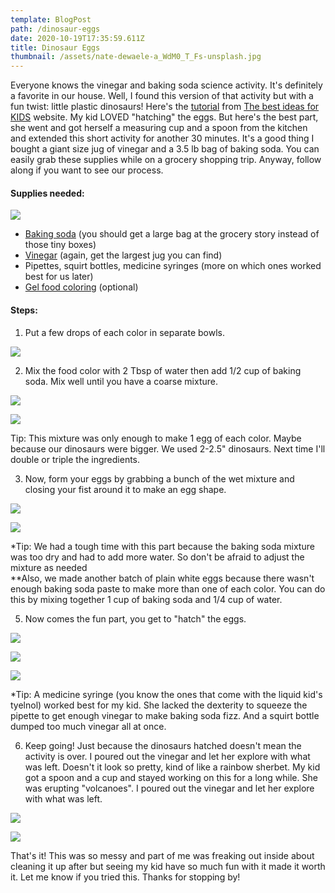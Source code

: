 ```yaml
---
template: BlogPost
path: /dinosaur-eggs
date: 2020-10-19T17:35:59.611Z
title: Dinosaur Eggs
thumbnail: /assets/nate-dewaele-a_WdM0_T_Fs-unsplash.jpg
---
```

Everyone knows the vinegar and baking soda science activity. It's definitely a favorite in our house. Well, I found this version of that activity but with a fun twist: little plastic dinosaurs! Here's the [tutorial](https://www.thebestideasforkids.com/fizzy-dinosaur-eggs/) from [The best ideas for KIDS](https://www.thebestideasforkids.com) website. My kid LOVED "hatching" the eggs. But here's the best part, she went and got herself a measuring cup and a spoon from the kitchen and extended this short activity for another 30 minutes. It's a good thing I bought a giant size jug of vinegar and a 3.5 lb bag of baking soda. You can easily grab these supplies while on a grocery shopping trip. Anyway, follow along if you want to see our process.

#### Supplies needed:

![](/assets/IMG_9461.jpeg)

* [Baking soda](https://www.target.com/p/arm-38-hammer-pure-baking-soda-3-5lb/-/A-50259963#lnk=sametab) (you should get a large bag at the grocery story instead of those tiny boxes)
* [Vinegar](https://www.target.com/p/white-distilled-vinegar-128oz-good-38-gather-8482/-/A-54633873#lnk=sametab) (again, get the largest jug you can find)
* Pipettes, squirt bottles, medicine syringes (more on which ones worked best for us later)
* [Gel food coloring](https://www.target.com/p/wilton-neon-gel-food-color-set-4ct/-/A-14936449#lnk=sametab) (optional)

#### Steps:

1. Put a few drops of each color in separate bowls.

![](/assets/IMG_9459.jpeg)

2. Mix the food color with 2 Tbsp of water then add 1/2 cup of baking soda. Mix well until you have a coarse mixture.

![](/assets/IMG_9460.jpeg)

![](/assets/IMG_9464.jpeg)

Tip: This mixture was only enough to make 1 egg of each color. Maybe because our dinosaurs were bigger. We used 2-2.5" dinosaurs. Next time I'll double or triple the ingredients.

3. Now, form your eggs by grabbing a bunch of the wet mixture and closing your fist around it to make an egg shape.

![](/assets/IMG_9466.jpeg)

![](/assets/IMG_9469.jpeg)

\*Tip: We had a tough time with this part because the baking soda mixture was too dry and had to add more water. So don't be afraid to adjust the mixture as needed\
\*\*Also, we made another batch of plain white eggs because there wasn't enough baking soda paste to make more than one of each color. You can do this by mixing together 1 cup of baking soda and 1/4 cup of water.

5. Now comes the fun part, you get to "hatch" the eggs.

![](/assets/IMG_9479.jpeg)

![](/assets/IMG_9484.jpeg)

![](/assets/IMG_9497.jpeg)

\*Tip: A medicine syringe (you know the ones that come with the liquid kid's tyelnol) worked best for my kid. She lacked the dexterity to squeeze the pipette to get enough vinegar to make baking soda fizz. And a squirt bottle dumped too much vinegar all at once.

6. Keep going! Just because the dinosaurs hatched doesn't mean the activity is over.  I poured out the vinegar and let her explore with what was left. Doesn't it look so pretty, kind of like a rainbow sherbet. My kid got a spoon and a cup and stayed working on this for a long while. She was erupting "volcanoes". I poured out the vinegar and let her explore with what was left.

![](/assets/IMG_9501.jpeg)

![](/assets/IMG_9526.jpeg)

That's it! This was so messy and part of me was freaking out inside about cleaning it up after but seeing my kid have so much fun with it made it worth it. Let me know if you tried this. Thanks for stopping by!
